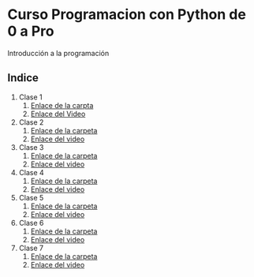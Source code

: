 # Curso Programacion con Python de 0 a Pro
Introducción a la programación


## Indice 

1. Clase 1
   1. [Enlace de la carpta](https://github.com/kevinzepeda/curso-python/tree/main/Clase%201)
   2. [Enlace del Video](https://youtu.be/vQUCUdI3HKw)
2. Clase 2
   1. [Enlace de la carpeta](https://github.com/kevinzepeda/curso-python/tree/main/Clase%202)
   2. [Enlace del video](https://youtu.be/Yig0ZZ6k6Pc)
3. Clase 3
   1. [Enlace de la carpeta](https://github.com/kevinzepeda/curso-python/tree/main/Clase%203)
   2. [Enlace del video](https://youtu.be/3UIkkmbMvd4)
4. Clase 4
   1. [Enlace de la carpeta](https://github.com/kevinzepeda/curso-python/tree/main/Clase%204)
   2. [Enlace del video](https://youtu.be/g8kjVUo0z3o)
5. Clase 5
   1. [Enlace de la carpeta](https://github.com/kevinzepeda/curso-python/tree/main/Clase%205)
   2. [Enlace del video](https://youtu.be/oGZE8rPF9EI)
6. Clase 6
   1. [Enlace de la carpeta](https://github.com/kevinzepeda/curso-python/tree/main/Clase%206)
   2. [Enlace del video](https://youtu.be/ZzeBs1iS6Ds)
7. Clase 7
   1. [Enlace de la carpeta](https://github.com/kevinzepeda/curso-python/tree/main/Clase%207)
   2. [Enlace del video](https://youtu.be/7xwRz-730P4)